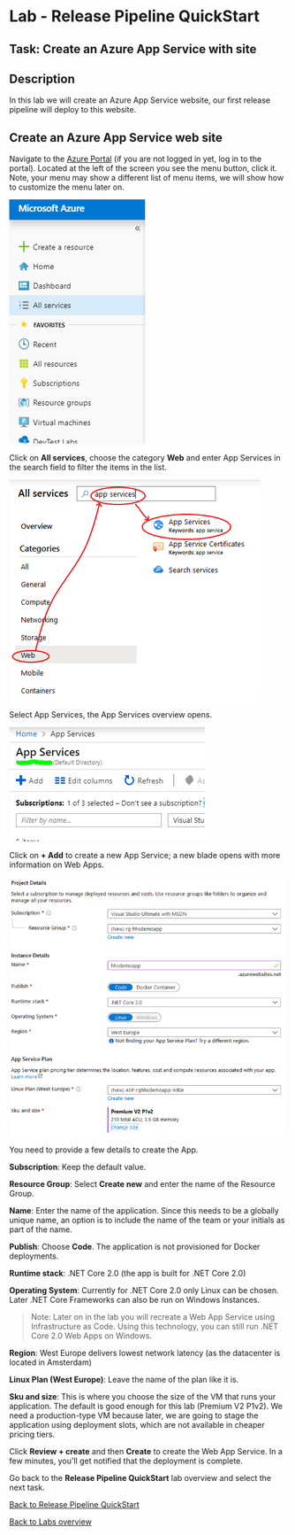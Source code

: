 ﻿# Lab - Release Pipeline QuickStart

## Task: Create an Azure App Service with site

## Description

In this lab we will create an Azure App Service website, our first release pipeline will deploy to this website.

## Create an Azure App Service web site

Navigate to the [Azure Portal](http://portal.azure.com) (if you are not logged in yet, log in to the portal). Located at the left of the screen you see the menu button, click it. Note, your menu may show a different list of menu items, we will show how to customize the menu later on.

![Azure Portal Menu](<media/AzurePortalMenu.png>)

Click on **All services**, choose the category **Web** and enter App Services in the search field to filter the items in the list.

![Find App Services](<media/FindAppServices.png>)

Select App Services, the App Services overview opens.

![New App Service](<media/AppServicesNew.png>)

Click on **+ Add** to create a new App Service; a new blade opens with more information on Web Apps.

![New App Service form](<media/NewWebAppForm.png>)

You need to provide a few details to create the App.

**Subscription**: Keep the default value.

**Resource Group**: Select **Create new** and enter the name of the Resource Group.

**Name**: Enter the name of the application.
Since this needs to be a globally unique name, an option is to include the name of the team or your initials as part of the name.

**Publish**: Choose **Code**. The application is not provisioned for Docker deployments.

**Runtime stack**: .NET Core 2.0 (the app is built for .NET Core 2.0)

**Operating System**: Currently for .NET Core 2.0 only Linux can be chosen. Later .NET Core Frameworks can also be run on Windows Instances.

> Note: Later on in the lab you will recreate a Web App Service using Infrastructure as Code. Using this technology, you can still run .NET Core 2.0 Web Apps on Windows.

**Region**: West Europe delivers lowest network latency (as the datacenter is located in Amsterdam)

**Linux Plan (West Europe)**: Leave the name of the plan like it is.

**Sku and size**: This is where you choose the size of the VM that runs your application. The default is good enough for this lab (Premium V2 P1v2). We need a production-type VM because later, we are going to stage the application using deployment slots, which are not available in cheaper pricing tiers.

Click **Review + create** and then **Create** to create the Web App Service. In a few minutes, you'll get notified that the deployment is complete.

Go back to the **Release Pipeline QuickStart** lab overview and select the next task.

[Back to Release Pipeline QuickStart](./LabDescription.md)

[Back to Labs overview](../../Readme.md)